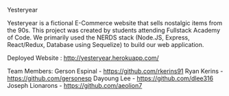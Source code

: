 Yesteryear

Yesteryear is a fictional E-Commerce website that sells nostalgic items from the 90s. This project was created by students attending Fullstack Academy of Code. We primarily used the NERDS stack (Node.JS, Express, React/Redux, Database using Sequelize) to build our web application. 

Deployed Website : http://yesteryear.herokuapp.com/

Team Members: 
Gerson Espinal - https://github.com/rkerins91
Ryan Kerins - https://github.com/gersonesp
Dayoung Lee - https://github.com/dlee316
Joseph Lionarons - https://github.com/aeolion7
